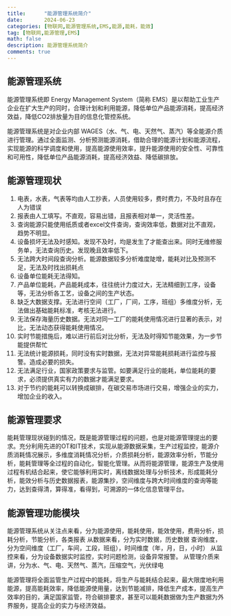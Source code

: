 ```yaml
---
title:      "能源管理系统简介"
date:       2024-06-23
categories: [物联网,能源管理系统,EMS,能源,能耗，能效]
tag: [物联网,能源管理,EMS]
math: false
description: 能源管理系统简介
comments: true
---
```


## 能源管理系统

能源管理系统即 Energy Management System（简称 EMS）是以帮助工业生产企业在扩大生产的同时，合理计划和利用能源，降低单位产品能源消耗，提高经济效益，降低CO2排放量为目的信息化管控系统。

能源管理系统是对企业内部 WAGES（水、气、电、天然气、蒸汽）等全能源介质进行管理。通过全面监测、分析预测能源消耗，借助合理的能源计划和能源流程，实现能源的科学调度和使用，提高能源使用效率，提升能源使用的安全性、可靠性和可用性，降低单位产品能源消耗，提高经济效益、降低碳排放。

## 能源管理现状
1. 电表，水表，气表等均由人工抄表，人员使用较多，费时费力，不及时且存在人为错误
2. 报表由人工填写。不直观，容易出错，且报表相对单一，灵活性差。
3. 查询能源只能使用纸质或者excel文件查询，查询效率低，数据对比不直观，趋势不明显。
4. 设备损坏无法及时感知。发现不及时，均是发生了才能查出来。同时无维修服务单，无法查询历史。发现晚且效率低下。
5. 无法跨大时间段查询分析。能源数据较多分析难度陡增，能耗对比及预测不足，无法及时找出损耗点
6. 设备单位能耗无法得知。
7. 产品单位能耗，产品能耗成本，往往统计力度过大，无法精细到工序，设备等，无法分析各工艺，设备之间的生产状态。
8. 缺乏大数据支撑。无法进行空间（工厂，厂间，工序，班组）多维度分析，无法做出基础能耗标准，考核无法进行。
9. 无法保存海量历史数据。无法对同一工厂的能耗使用情况进行显著的表示，对比，无法动态获得能耗使用情况。
10. 实时节能措施后，难以进行前后对比分析，无法及时得知节能效果，为一步节能提供帮忙
11. 无法统计能源损耗，同时没有实时数据，无法对异常能耗损耗进行监控与报警。造成必要的损失。
12. 无法满足行业，国家政策要求与监管。如要满足行业的能耗，单位能耗的要求，必须提供真实有力的数据才能满足要求。
13. 对于节约的能耗可以转换成碳排，在碳交易市场进行交易，增强企业的实力，增加企业的收入。
## 能源管理要求
能耗管理现状碰到的情况，既是能源管理过程的问题，也是对能源管理提出的要求。充分利用先进的OT和IT技术，实现从能源数据采集，生产过程监控，能源介质消耗情况展示，多维度消耗情况分析，介质损耗分析，能源效率分析，节能分析，能耗管理等全过程的自动化，智能化管理。从而将能源管理，能源生产及使用过程有机结合起来，使它能够利用实时，离线数据处理与分析技术，形成能耗分析，能效分析与历史数据报表，能源集抄，空间维度与跨大时间维度的查询等能力，达到查得清，算得准，看得到，可溯源的一体化信息管理平台。
## 能源管理功能模块
能源管理系统从关注点来看，分为能源使用，能耗使用，能效使用，费用分析，损耗分析，节能分析，各类报表
从数据来看，分为实时数据，历史数据
查询维度，分为空间维度（工厂，车间，工段，班组），时间维度（年，月，日，小时）
从监控来看，分为设备数据实时监控，实时问题检测，设备异常报警。
从管理介质来讲，分为水、气、电、天然气、蒸汽，压缩空气，光伏绿电

能源管理将全面监管生产过程中的能耗，将生产与能耗结合起来，最大限度地利用能源，提高能耗效率，降低能源使用量，达到节能减排，降低生产成本，提高生产效率的目的，满足国家监管，符合碳排要求，甚至可以能耗数据做为生产数据为外界服务，提高企业的实力与经济效益。